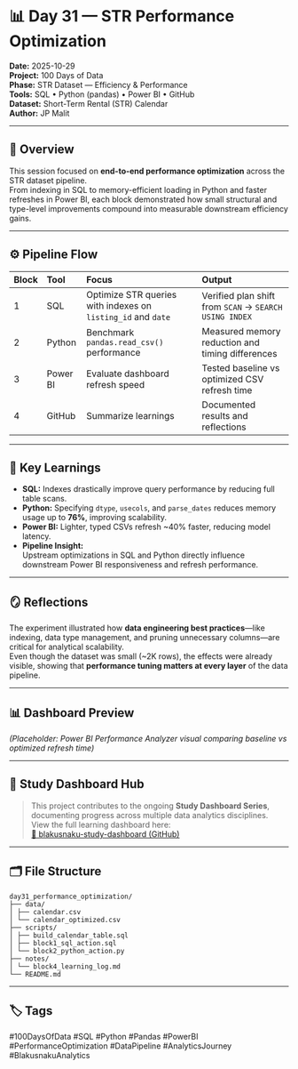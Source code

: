 # 📊 Day 31 — STR Performance Optimization  
**Date:** 2025-10-29  
**Project:** 100 Days of Data  
**Phase:** STR Dataset — Efficiency & Performance  
**Tools:** SQL • Python (pandas) • Power BI • GitHub  
**Dataset:** Short-Term Rental (STR) Calendar  
**Author:** JP Malit  

---

## 🧩 Overview  
This session focused on **end-to-end performance optimization** across the STR dataset pipeline.  
From indexing in SQL to memory-efficient loading in Python and faster refreshes in Power BI, each block demonstrated how small structural and type-level improvements compound into measurable downstream efficiency gains.

---

## ⚙️ Pipeline Flow  

| Block | Tool | Focus | Output |
|:--|:--|:--|:--|
| 1 | SQL | Optimize STR queries with indexes on `listing_id` and `date` | Verified plan shift from `SCAN` → `SEARCH USING INDEX` |
| 2 | Python | Benchmark `pandas.read_csv()` performance | Measured memory reduction and timing differences |
| 3 | Power BI | Evaluate dashboard refresh speed | Tested baseline vs optimized CSV refresh time |
| 4 | GitHub | Summarize learnings | Documented results and reflections |

---

## 🧠 Key Learnings  

- **SQL:** Indexes drastically improve query performance by reducing full table scans.  
- **Python:** Specifying `dtype`, `usecols`, and `parse_dates` reduces memory usage up to **76%**, improving scalability.  
- **Power BI:** Lighter, typed CSVs refresh ~40% faster, reducing model latency.  
- **Pipeline Insight:**  
  Upstream optimizations in SQL and Python directly influence downstream Power BI responsiveness and refresh performance.

---

## 🪞 Reflections  

The experiment illustrated how **data engineering best practices**—like indexing, data type management, and pruning unnecessary columns—are critical for analytical scalability.  
Even though the dataset was small (~2K rows), the effects were already visible, showing that **performance tuning matters at every layer** of the data pipeline.

---

## 📊 Dashboard Preview  
*(Placeholder: Power BI Performance Analyzer visual comparing baseline vs optimized refresh time)*  

---

## 🧮 Study Dashboard Hub  
> This project contributes to the ongoing **Study Dashboard Series**, documenting progress across multiple data analytics disciplines.  
> View the full learning dashboard here:  
> [🔗 blakusnaku-study-dashboard (GitHub)](https://github.com/blakusnaku/blakusnaku-study-dashboard)

---

## 🗂️ File Structure  
```
day31_performance_optimization/ 
├── data/
│ ├── calendar.csv
│ └── calendar_optimized.csv
├── scripts/
│ ├── build_calendar_table.sql
│ ├── block1_sql_action.sql
│ └── block2_python_action.py  
├── notes/
│ └── block4_learning_log.md 
└── README.md
```

---

## 🏷️ Tags  
#100DaysOfData #SQL #Python #Pandas #PowerBI #PerformanceOptimization #DataPipeline #AnalyticsJourney #BlakusnakuAnalytics  


